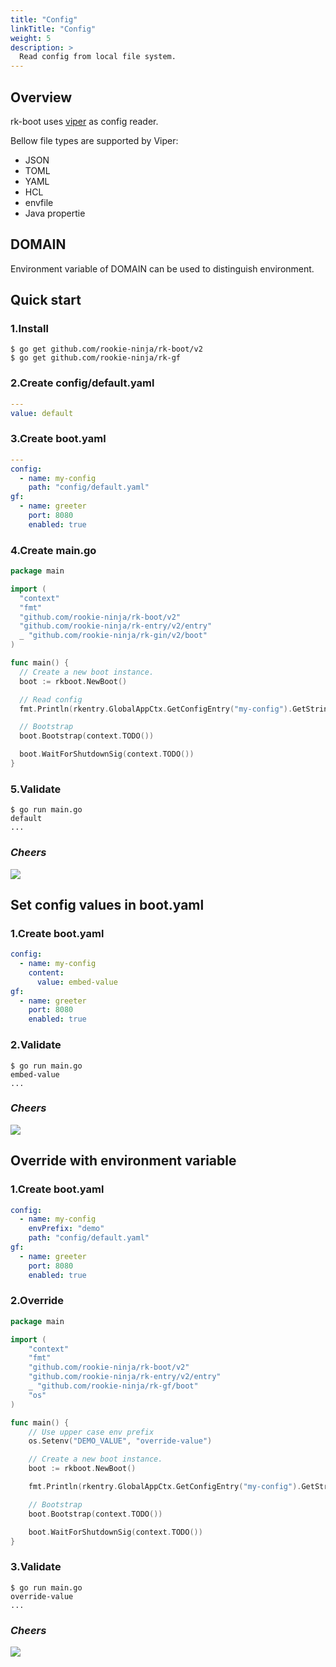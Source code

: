 ```yaml
---
title: "Config"
linkTitle: "Config"
weight: 5
description: >
  Read config from local file system.
---
```


## Overview
rk-boot uses [viper](https://github.com/spf13/viper) as config reader.

Bellow file types are supported by Viper:
- JSON
- TOML
- YAML
- HCL
- envfile
- Java propertie

## DOMAIN
Environment variable of DOMAIN can be used to distinguish environment.

## Quick start
### 1.Install

```shell script
$ go get github.com/rookie-ninja/rk-boot/v2
$ go get github.com/rookie-ninja/rk-gf
```

### 2.Create config/default.yaml
```yaml
---
value: default
```

### 3.Create boot.yaml
```yaml
---
config:
  - name: my-config
    path: "config/default.yaml"
gf:
  - name: greeter
    port: 8080
    enabled: true
```

### 4.Create main.go
```go
package main

import (
  "context"
  "fmt"
  "github.com/rookie-ninja/rk-boot/v2"
  "github.com/rookie-ninja/rk-entry/v2/entry"
  _ "github.com/rookie-ninja/rk-gin/v2/boot"
)

func main() {
  // Create a new boot instance.
  boot := rkboot.NewBoot()

  // Read config
  fmt.Println(rkentry.GlobalAppCtx.GetConfigEntry("my-config").GetString("value"))

  // Bootstrap
  boot.Bootstrap(context.TODO())

  boot.WaitForShutdownSig(context.TODO())
}
```

### 5.Validate
```shell
$ go run main.go
default
...
```

### _**Cheers**_
![](/rk-boot/user-guide/cheers.png)

## Set config values in boot.yaml
### 1.Create boot.yaml
```yaml
config:
  - name: my-config
    content:
      value: embed-value
gf:
  - name: greeter
    port: 8080
    enabled: true
```

### 2.Validate
```shell
$ go run main.go
embed-value
...
```

### _**Cheers**_
![](/rk-boot/user-guide/cheers.png)

## Override with environment variable
### 1.Create boot.yaml
```yaml
config:
  - name: my-config
    envPrefix: "demo"
    path: "config/default.yaml"
gf:
  - name: greeter
    port: 8080
    enabled: true
```

### 2.Override
```go
package main

import (
	"context"
	"fmt"
	"github.com/rookie-ninja/rk-boot/v2"
	"github.com/rookie-ninja/rk-entry/v2/entry"
	_ "github.com/rookie-ninja/rk-gf/boot"
	"os"
)

func main() {
	// Use upper case env prefix
	os.Setenv("DEMO_VALUE", "override-value")

	// Create a new boot instance.
	boot := rkboot.NewBoot()

	fmt.Println(rkentry.GlobalAppCtx.GetConfigEntry("my-config").GetString("value"))

	// Bootstrap
	boot.Bootstrap(context.TODO())

	boot.WaitForShutdownSig(context.TODO())
}
```

### 3.Validate
```shell
$ go run main.go
override-value
...
```

### _**Cheers**_
![](/rk-boot/user-guide/cheers.png)
